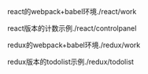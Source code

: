 react的webpack+babel环境./react/work

react版本的计数示例./react/controlpanel

redux的webpack+babel环境./redux/work

redux版本的todolist示例./redux/todolist

